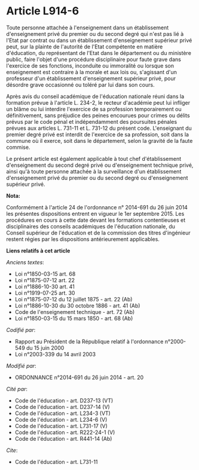 # Article L914-6

Toute personne attachée à l'enseignement dans un établissement d'enseignement privé du premier ou du second degré qui n'est
pas lié à l'Etat par contrat ou dans un établissement d'enseignement supérieur privé peut, sur la plainte de l'autorité de
l'Etat compétente en matière d'éducation, du représentant de l'Etat dans le département ou du ministère public, faire l'objet
d'une procédure disciplinaire pour faute grave dans l'exercice de ses fonctions, inconduite ou immoralité ou lorsque son
enseignement est contraire à la morale et aux lois ou, s'agissant d'un professeur d'un établissement d'enseignement supérieur
privé, pour désordre grave occasionné ou toléré par lui dans son cours. 

Après avis du conseil académique de l'éducation nationale réuni dans la formation prévue à l'article L. 234-2, le recteur
d'académie peut lui infliger un blâme ou lui interdire l'exercice de sa profession temporairement ou définitivement, sans
préjudice des peines encourues pour crimes ou délits prévus par le code pénal et indépendamment des poursuites pénales
prévues aux articles L. 731-11 et L. 731-12 du présent code. L'enseignant du premier degré privé est interdit de l'exercice
de sa profession, soit dans la commune où il exerce, soit dans le département, selon la gravité de la faute commise. 

Le présent article est également applicable à tout chef d'établissement d'enseignement du second degré privé ou
d'enseignement technique privé, ainsi qu'à toute personne attachée à la surveillance d'un établissement d'enseignement privé
du premier ou du second degré ou d'enseignement supérieur privé.

**Nota:**

Conformément à l'article 24 de l'ordonnance n° 2014-691 du 26 juin 2014 les présentes dispositions entrent en vigueur le 1er
septembre 2015. Les procédures en cours à cette date devant les formations contentieuses et disciplinaires des conseils
académiques de l'éducation nationale, du Conseil supérieur de l'éducation et de la commission des titres d'ingénieur restent
régies par les dispositions antérieurement applicables.

**Liens relatifs à cet article**

_Anciens textes_:

  - Loi n°1850-03-15 art. 68
  - Loi n°1875-07-12 art. 22
  - Loi n°1886-10-30 art. 41
  - Loi n°1919-07-25 art. 30
  - Loi n°1875-07-12 du 12 juillet 1875 - art. 22 (Ab)
  - Loi n°1886-10-30 du 30 octobre 1886 - art. 41 (Ab)
  - Code de l'enseignement technique - art. 72 (Ab)
  - Loi n°1850-03-15 du 15 mars 1850 - art. 68 (Ab)

_Codifié par_:

  - Rapport au Président de la République relatif à l'ordonnance n°2000-549 du 15 juin 2000
  - Loi n°2003-339 du 14 avril 2003

_Modifié par_:

  - ORDONNANCE n°2014-691 du 26 juin 2014 - art. 20

_Cité par_:

  - Code de l'éducation - art. D237-13 (VT)
  - Code de l'éducation - art. D237-14 (V)
  - Code de l'éducation - art. L234-3 (VT)
  - Code de l'éducation - art. L234-6 (V)
  - Code de l'éducation - art. L731-17 (V)
  - Code de l'éducation - art. R222-24-1 (V)
  - Code de l'éducation - art. R441-14 (Ab)

_Cite_:

  - Code de l'éducation - art. L731-11
